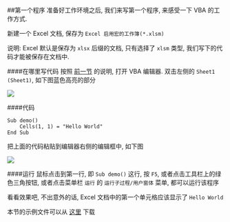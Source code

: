 ##第一个程序
准备好工作环境之后, 我们来写第一个程序, 来感受一下 VBA 的工作方式.  

新建一个 Excel 文档, 保存为 `Excel 启用宏的工作簿(*.xlsm)`

说明: Excel 默认是保存为 `xlsx` 后缀的文档, 只有选择了 `xlsm` 类型, 我们写下的代码才能被保存在文档中.

####在哪里写代码
按照 [前一节](01.md) 的说明, 打开 VBA 编辑器. 双击左侧的 `Sheet1 (Sheet1)`, 如下图蓝色高亮的部分  

![](02-01.png)

####代码
```
Sub demo()    Cells(1, 1) = "Hello World"End Sub
```
把上面的代码粘贴到编辑器右侧的编辑框中, 如下图  

![](02-02.png)

####运行
鼠标点击到第一行, 即 `Sub demo()` 这行, 按 `F5`, 或者点击工具栏上的绿色三角按钮, 或者点击菜单栏 `运行` 的 `运行子过程/用户窗体` 菜单, 都可以运行该程序  

看看效果吧, 不出意外的话, Excel 文档中的第一个单元格应该显示了 `Hello World`

本节的示例文件可以从 [这里](demo/02-01.xlsm) 下载

